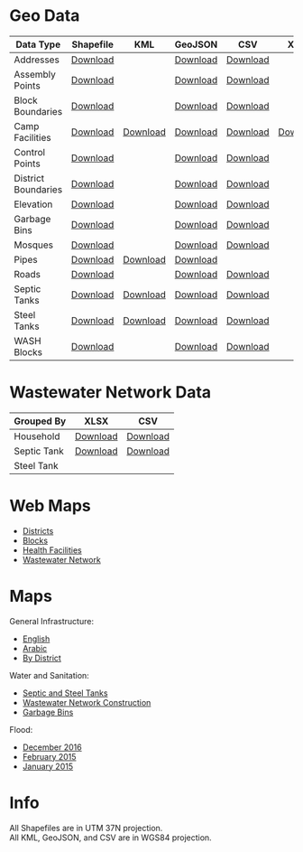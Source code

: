 # Geo Data

| Data Type | Shapefile | KML | GeoJSON | CSV | XLSX
|---|---|---|---|---|---|
| Addresses | [Download](https://github.com/impact-initiatives/reach-jor-zaatari-data/raw/master/data/address/Addresses_2016_12.shp.zip?raw=true) |  | [Download](https://cdn.rawgit.com/impact-initiatives/reach-jor-zaatari-data/master/data/address/Addresses_2016_12.geojson) | [Download](https://cdn.rawgit.com/impact-initiatives/reach-jor-zaatari-data/master/data/address/Addresses_2016_12.csv) |
| Assembly Points | [Download](https://github.com/impact-initiatives/reach-jor-zaatari-data/raw/master/data/assembly-points/AssemblyPoints.shp.zip?raw=true) |  | [Download](https://cdn.rawgit.com/impact-initiatives/reach-jor-zaatari-data/master/data/assembly-points/AssemblyPoints.geojson) | [Download](https://cdn.rawgit.com/impact-initiatives/reach-jor-zaatari-data/master/data/assembly-points/AssemblyPoints.csv) |
| Block Boundaries | [Download](https://github.com/impact-initiatives/reach-jor-zaatari-data/raw/master/data/block-boundaries/BlockBoundaries_2016_12.shp.zip?raw=true) |  | [Download](https://cdn.rawgit.com/impact-initiatives/reach-jor-zaatari-data/master/data/block-boundaries/BlockBoundaries_2016_12.geojson) | [Download](https://cdn.rawgit.com/impact-initiatives/reach-jor-zaatari-data/master/data/block-boundaries/BlockBoundaries_2016_12.csv) |
| Camp Facilities | [Download](https://github.com/impact-initiatives/reach-jor-zaatari-data/raw/master/data/camp-facilities/CampFacilities_2017_02.shp.zip?raw=true) | [Download](https://cdn.rawgit.com/impact-initiatives/reach-jor-zaatari-data/master/data/camp-facilities/CampFacilities_2017_02.kml) | [Download](https://cdn.rawgit.com/impact-initiatives/reach-jor-zaatari-data/master/data/camp-facilities/CampFacilities_2017_02.geojson) | [Download](https://cdn.rawgit.com/impact-initiatives/reach-jor-zaatari-data/master/data/camp-facilities/CampFacilities_2017_02.csv) | [Download](https://cdn.rawgit.com/impact-initiatives/reach-jor-zaatari-data/master/data/camp-facilities/CampFacilities_2017_02.xlsx)
| Control Points | [Download](https://github.com/impact-initiatives/reach-jor-zaatari-data/raw/master/data/control-point/ControlPoints_2016_07.shp.zip?raw=true) |  | [Download](https://cdn.rawgit.com/impact-initiatives/reach-jor-zaatari-data/master/data/control-point/ControlPoints_2016_07.geojson) | [Download](https://cdn.rawgit.com/impact-initiatives/reach-jor-zaatari-data/master/data/control-point/ControlPoints_2016_07.csv) |
| District Boundaries | [Download](https://github.com/impact-initiatives/reach-jor-zaatari-data/raw/master/data/district-boundaries/DistrictBoundaries_2016_12.shp.zip?raw=true) |  | [Download](https://cdn.rawgit.com/impact-initiatives/reach-jor-zaatari-data/master/data/district-boundaries/DistrictBoundaries_2016_12.geojson) | [Download](https://cdn.rawgit.com/impact-initiatives/reach-jor-zaatari-data/master/data/district-boundaries/DistrictBoundaries_2016_12.csv) |
| Elevation | [Download](https://github.com/impact-initiatives/reach-jor-zaatari-data/raw/master/data/elevation/Elevation_2015_02.shp.zip?raw=true) |  | [Download](https://cdn.rawgit.com/impact-initiatives/reach-jor-zaatari-data/master/data/elevation/Elevation_2015_02.geojson) | [Download](https://cdn.rawgit.com/impact-initiatives/reach-jor-zaatari-data/master/data/elevation/Elevation_2015_02.csv) |
| Garbage Bins | [Download](https://github.com/impact-initiatives/reach-jor-zaatari-data/raw/master/data/garbage-bins/GarbageBins_2016_10.shp.zip?raw=true) |  | [Download](https://cdn.rawgit.com/impact-initiatives/reach-jor-zaatari-data/master/data/garbage-bins/GarbageBins_2016_10.geojson) | [Download](https://cdn.rawgit.com/impact-initiatives/reach-jor-zaatari-data/master/data/garbage-bins/GarbageBins_2016_10.csv) |
| Mosques | [Download](https://github.com/impact-initiatives/reach-jor-zaatari-data/raw/master/data/mosques/Mosques_2017_01.shp.zip?raw=true) |  | [Download](https://cdn.rawgit.com/impact-initiatives/reach-jor-zaatari-data/master/data/mosques/Mosques_2017_01.geojson) | [Download](https://cdn.rawgit.com/impact-initiatives/reach-jor-zaatari-data/master/data/mosques/Mosques_2017_01.csv) |
| Pipes | [Download](https://github.com/impact-initiatives/reach-jor-zaatari-data/raw/master/data/pipes/Pipes_2016_10.shp.zip?raw=true) | [Download](https://cdn.rawgit.com/impact-initiatives/reach-jor-zaatari-data/master/data/pipes/Pipes_2016_10.kml) | [Download](https://cdn.rawgit.com/impact-initiatives/reach-jor-zaatari-data/master/data/pipes/Pipes_2016_10.geojson) | |
| Roads | [Download](https://github.com/impact-initiatives/reach-jor-zaatari-data/raw/master/data/roads/Roads_2016_12.shp.zip?raw=true) |  | [Download](https://cdn.rawgit.com/impact-initiatives/reach-jor-zaatari-data/master/data/roads/Roads_2016_12.geojson) | [Download](https://cdn.rawgit.com/impact-initiatives/reach-jor-zaatari-data/master/data/roads/Roads_2016_12.csv) |
| Septic Tanks | [Download](https://github.com/impact-initiatives/reach-jor-zaatari-data/raw/master/data/septic-tanks/SepticTanks_2017_01.shp.zip?raw=true) | [Download](https://cdn.rawgit.com/impact-initiatives/reach-jor-zaatari-data/master/data/septic-tanks/SepticTanks_2017_01.kml) | [Download](https://cdn.rawgit.com/impact-initiatives/reach-jor-zaatari-data/master/data/septic-tanks/SepticTanks_2017_01.geojson) | [Download](https://cdn.rawgit.com/impact-initiatives/reach-jor-zaatari-data/master/data/septic-tanks/SepticTanks_2017_01.csv) |
| Steel Tanks | [Download](https://github.com/impact-initiatives/reach-jor-zaatari-data/raw/master/data/steel-tanks/SteelTanks_2016_11.shp.zip?raw=true) | [Download](https://cdn.rawgit.com/impact-initiatives/reach-jor-zaatari-data/master/data/steel-tanks/SteelTanks_2016_11.kml) | [Download](https://cdn.rawgit.com/impact-initiatives/reach-jor-zaatari-data/master/data/steel-tanks/SteelTanks_2016_11.geojson) | [Download](https://cdn.rawgit.com/impact-initiatives/reach-jor-zaatari-data/master/data/steel-tanks/SteelTanks_2016_11.csv) |
| WASH Blocks | [Download](https://github.com/impact-initiatives/reach-jor-zaatari-data/raw/master/data/wash-blocks/WashBlocks_2016_09.shp.zip?raw=true) |  | [Download](https://cdn.rawgit.com/impact-initiatives/reach-jor-zaatari-data/master/data/wash-blocks/WashBlocks_2016_09.geojson) | [Download](https://cdn.rawgit.com/impact-initiatives/reach-jor-zaatari-data/master/data/wash-blocks/WashBlocks_2016_09.csv) |

# Wastewater Network Data

| Grouped By | XLSX | CSV | 
|---|---|---|
| Household | [Download](https://github.com/impact-initiatives/reach-jor-zaatari-data/raw/master/data/wastewater-network/WastewaterNetwork_Household_2017_01.xlsx?raw=true) | [Download](https://github.com/impact-initiatives/reach-jor-zaatari-data/raw/master/data/wastewater-network/WastewaterNetwork_Household_2017_01.xlsx?raw=true)
| Septic Tank | [Download](https://github.com/impact-initiatives/reach-jor-zaatari-data/raw/master/data/wastewater-network/WastewaterNetwork_SepticTank_2017_01.xlsx?raw=true) | [Download](https://github.com/impact-initiatives/reach-jor-zaatari-data/raw/master/data/wastewater-network/WastewaterNetwork_SepticTank_2017_01.xlsx?raw=true) 
| Steel Tank | 

# Web Maps

- [Districts](https://zaatari-maps.reach-info.org/#/districts)
- [Blocks](https://zaatari-maps.reach-info.org/#/blocks)
- [Health Facilities](https://zaatari-maps.reach-info.org/#/health)
- [Wastewater Network](https://zaatari-maps.reach-info.org/#/waste-water)

# Maps

General Infrastructure:

- [English](http://www.reachresourcecentre.info/system/files/resource-documents/reach_jor_map_zaatari_ccm_general_infrastructure_dec2016_1.pdf)
- [Arabic](http://www.reachresourcecentre.info/system/files/resource-documents/reach_jor_map_zaatari_ccm_general_infrastructure_dec2016_ar_0.pdf) 
- [By District](http://www.reachresourcecentre.info/system/files/resource-documents/reach_jor_map_zaatari_ccm_general_infrastructure_district_dec2016_1.pdf)

Water and Sanitation:

- [Septic and Steel Tanks](https://github.com/impact-initiatives/reach-jor-zaatari-data/raw/master/maps/water-and-sanitation/REACH_JOR_Map_Zaatari_WWN_Septic_Steel_Tanks_Imagery_Nov2016.pdf?raw=true)
- [Wastewater Network Construction](http://www.reachresourcecentre.info/system/files/resource-documents/reach_jor_map_zaatari_ccm_wwn_progress_jun2016_a1.pdf)
- [Garbage Bins](https://github.com/impact-initiatives/reach-jor-zaatari-data/raw/master/maps/water-and-sanitation/REACH_JOR_Map_Zaatari_SWM_Garbage_Bins_Nov2016.pdf?raw=true)

Flood:

- [December 2016](https://github.com/impact-initiatives/reach-jor-zaatari-data/raw/master/maps/flood/REACH_JOR_Map_Zaatari_FloodDamage_Dec2016.pdf?raw=true)
- [February 2015](http://www.reachresourcecentre.info/system/files/resource-documents/reach_jor_map_zaatari_janastormaffectedareassaturday_21feb2015_a1.pdf)
- [January 2015](http://www.reachresourcecentre.info/system/files/resource-documents/reach_jor_map_zaatari_stormaffectedareas_overall_26jan2015_a3.pdf)

# Info

All Shapefiles are in UTM 37N projection.  
All KML, GeoJSON, and CSV are in WGS84 projection.
